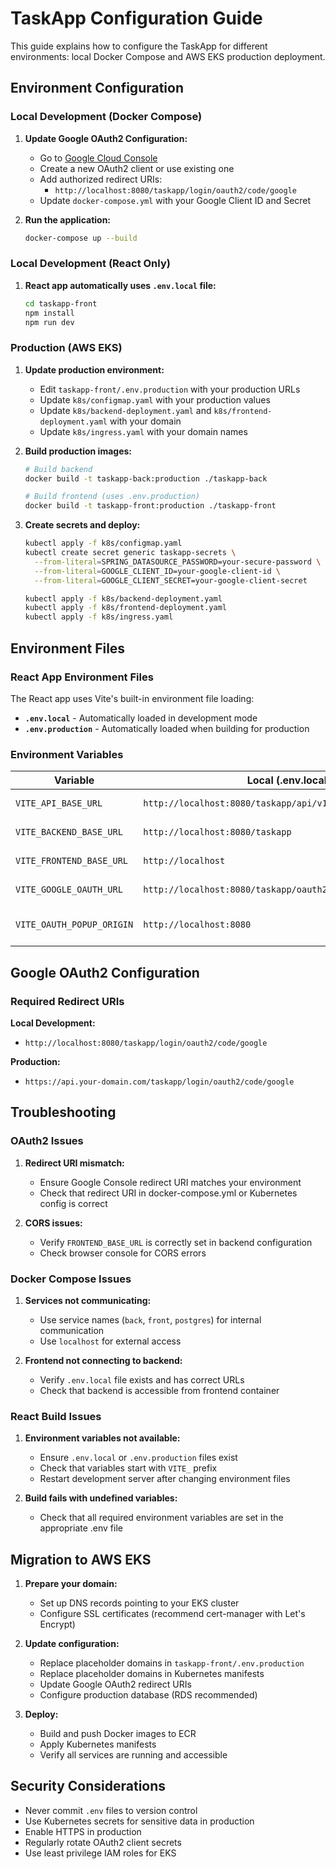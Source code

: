 # TaskApp Configuration Guide

This guide explains how to configure the TaskApp for different environments: local Docker Compose and AWS EKS production deployment.

## Environment Configuration

### Local Development (Docker Compose)

1. **Update Google OAuth2 Configuration:**
   - Go to [Google Cloud Console](https://console.cloud.google.com/)
   - Create a new OAuth2 client or use existing one
   - Add authorized redirect URIs:
     - `http://localhost:8080/taskapp/login/oauth2/code/google`
   - Update `docker-compose.yml` with your Google Client ID and Secret

2. **Run the application:**
   ```bash
   docker-compose up --build
   ```

### Local Development (React Only)

1. **React app automatically uses `.env.local` file:**
   ```bash
   cd taskapp-front
   npm install
   npm run dev
   ```

### Production (AWS EKS)

1. **Update production environment:**
   - Edit `taskapp-front/.env.production` with your production URLs
   - Update `k8s/configmap.yaml` with your production values
   - Update `k8s/backend-deployment.yaml` and `k8s/frontend-deployment.yaml` with your domain
   - Update `k8s/ingress.yaml` with your domain names

2. **Build production images:**
   ```bash
   # Build backend
   docker build -t taskapp-back:production ./taskapp-back
   
   # Build frontend (uses .env.production)
   docker build -t taskapp-front:production ./taskapp-front
   ```

3. **Create secrets and deploy:**
   ```bash
   kubectl apply -f k8s/configmap.yaml
   kubectl create secret generic taskapp-secrets \
     --from-literal=SPRING_DATASOURCE_PASSWORD=your-secure-password \
     --from-literal=GOOGLE_CLIENT_ID=your-google-client-id \
     --from-literal=GOOGLE_CLIENT_SECRET=your-google-client-secret
   
   kubectl apply -f k8s/backend-deployment.yaml
   kubectl apply -f k8s/frontend-deployment.yaml
   kubectl apply -f k8s/ingress.yaml
   ```

## Environment Files

### React App Environment Files

The React app uses Vite's built-in environment file loading:

- **`.env.local`** - Automatically loaded in development mode
- **`.env.production`** - Automatically loaded when building for production

### Environment Variables

| Variable | Local (.env.local) | Production (.env.production) | Description |
|----------|-------------------|------------------------------|-------------|
| `VITE_API_BASE_URL` | `http://localhost:8080/taskapp/api/v1` | `https://api.your-domain.com/taskapp/api/v1` | API base URL |
| `VITE_BACKEND_BASE_URL` | `http://localhost:8080/taskapp` | `https://api.your-domain.com/taskapp` | Backend base URL |
| `VITE_FRONTEND_BASE_URL` | `http://localhost` | `https://your-domain.com` | Frontend base URL |
| `VITE_GOOGLE_OAUTH_URL` | `http://localhost:8080/taskapp/oauth2/authorization/google` | `https://api.your-domain.com/taskapp/oauth2/authorization/google` | Google OAuth URL |
| `VITE_OAUTH_POPUP_ORIGIN` | `http://localhost:8080` | `https://api.your-domain.com` | OAuth popup origin |

## Google OAuth2 Configuration

### Required Redirect URIs

**Local Development:**
- `http://localhost:8080/taskapp/login/oauth2/code/google`

**Production:**
- `https://api.your-domain.com/taskapp/login/oauth2/code/google`

## Troubleshooting

### OAuth2 Issues

1. **Redirect URI mismatch:**
   - Ensure Google Console redirect URI matches your environment
   - Check that redirect URI in docker-compose.yml or Kubernetes config is correct

2. **CORS issues:**
   - Verify `FRONTEND_BASE_URL` is correctly set in backend configuration
   - Check browser console for CORS errors

### Docker Compose Issues

1. **Services not communicating:**
   - Use service names (`back`, `front`, `postgres`) for internal communication
   - Use `localhost` for external access

2. **Frontend not connecting to backend:**
   - Verify `.env.local` file exists and has correct URLs
   - Check that backend is accessible from frontend container

### React Build Issues

1. **Environment variables not available:**
   - Ensure `.env.local` or `.env.production` files exist
   - Check that variables start with `VITE_` prefix
   - Restart development server after changing environment files

2. **Build fails with undefined variables:**
   - Check that all required environment variables are set in the appropriate .env file

## Migration to AWS EKS

1. **Prepare your domain:**
   - Set up DNS records pointing to your EKS cluster
   - Configure SSL certificates (recommend cert-manager with Let's Encrypt)

2. **Update configuration:**
   - Replace placeholder domains in `taskapp-front/.env.production`
   - Replace placeholder domains in Kubernetes manifests
   - Update Google OAuth2 redirect URIs
   - Configure production database (RDS recommended)

3. **Deploy:**
   - Build and push Docker images to ECR
   - Apply Kubernetes manifests
   - Verify all services are running and accessible

## Security Considerations

- Never commit `.env` files to version control
- Use Kubernetes secrets for sensitive data in production
- Enable HTTPS in production
- Regularly rotate OAuth2 client secrets
- Use least privilege IAM roles for EKS
